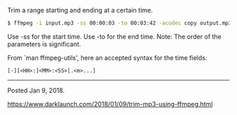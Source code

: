 Trim a range starting and ending at a certain time.

```bash
$ ffmpeg -i input.mp3 -ss 00:00:03 -to 00:03:42 -acodec copy output.mp3
```

Use -ss for the start time.
Use -to for the end time.
Note: The order of the parameters is significant.

From `man ffmpeg-utils', here an accepted syntax for the time fields:
```
[-][<HH>:]<MM>:<SS>[.<m>...]
```

---

Posted Jan 9, 2018.

https://www.darklaunch.com/2018/01/09/trim-mp3-using-ffmpeg.html